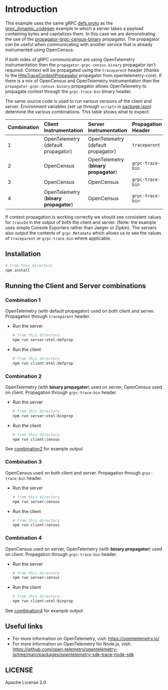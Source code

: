 # Introduction

This example uses the same gRPC [defs.proto](./protos/defs.proto) as the
[grpc_dynamic_codegen](../grpc_dynamic_codegen)
example in which a server takes a payload containing bytes and capitalizes them.
In this case we are demonstrating the use of the
[propagator-grpc-census-binary](../../propagators/opentelemetry-propagator-grpc-census-binary)
propagator. The propagator can be useful when communicating with another service
that is already instrumented using OpenCensus.

If both sides of gRPC communication are using OpenTelemetry instrumentation then
the `propagator-grpc-census-binary` propagator isn't required. Context will be
propagated using the `traceparent` header (thanks to the
[HttpTraceContextPropagator](https://github.com/open-telemetry/opentelemetry-js/blob/main/packages/opentelemetry-core/src/trace/HttpTraceContextPropagator.ts)
propagator from opentelemetry-core). If there is a mix of OpenCensus and OpenTelemetry
instrumentation then the `propagator-grpc-census-binary` propagator allows OpenTelemetry
to propagate context through the `grpc-trace-bin` binary header.

The same source code is used to run various versions of the client and server. Environment
variables (set up through `scripts` in [package.json](./package.json)) determine the various
combinations. This table shows what to expect:

| Combination | Client Instrumentation | Server Instrumentation | Propagation Header |
| :---------- | :--------------------- | :--------------------- | :----------------- |
| 1           | OpenTelemetry (default propagator) | OpenTelemetry (default propagator)  | `traceparent` |
| 2           | OpenCensus | OpenTelemetry (**binary propagator**) | `grpc-trace-bin` |
| 3           | OpenCensus | OpenCensus | `grpc-trace-bin` |
| 4           | OpenTelemetry (**binary propagator**) | OpenCensus  | `grpc-trace-bin` |

If context propagation is working correctly we should see consistent values
for `traceId` in the output of both the client and server. (Note: the example
uses simple Console Exporters rather than Jaeger or Zipkin). The servers also
output the contents of `grpc.Metadata` which allows us to see the values of
`traceparent` or `grpc-trace-bin` where applicable.

## Installation

```sh
# from this directory
npm install
```

## Running the Client and Server combinations

### Combination 1

OpenTelemetry (with default propagator) used on both client and server.
Propagation through `traceparent` header.

- Run the server

   ```sh
   # from this directory
   npm run server:otel:defprop
   ```

- Run the client

   ```sh
   # from this directory
   npm run client:otel:defprop
   ```

### Combination 2

OpenTelemetry (with **binary propagator**) used on server, OpenCensus used
on client. Propagation through `grpc-trace-bin` header.

- Run the server

   ```sh
   # from this directory
   npm run server:otel:binprop
   ```

- Run the client

   ```sh
   # from this directory
   npm run client:census
   ```

See [combination2](./combination2.md) for example output

### Combination 3

OpenCensus used on both client and server. Propagation through `grpc-trace-bin` header.

- Run the server

   ```sh
   # from this directory
   npm run server:census
   ```

- Run the client

   ```sh
   # from this directory
   npm run client:census
   ```

### Combination 4

OpenCensus used on server, OpenTelemetry (with **binary propagator**) used on
client. Propagation through `grpc-trace-bin` header.

- Run the server

   ```sh
   # from this directory
   npm run server:census
   ```

- Run the client

   ```sh
   # from this directory
   npm run client:otel:binprop
   ```

See [combination4](./combination4.md) for example output

## Useful links

- For more information on OpenTelemetry, visit: <https://opentelemetry.io/>
- For more information on OpenTelemetry for Node.js, visit: <https://github.com/open-telemetry/opentelemetry-js/tree/main/packages/opentelemetry-sdk-trace-node-sdk>

## LICENSE

Apache License 2.0
